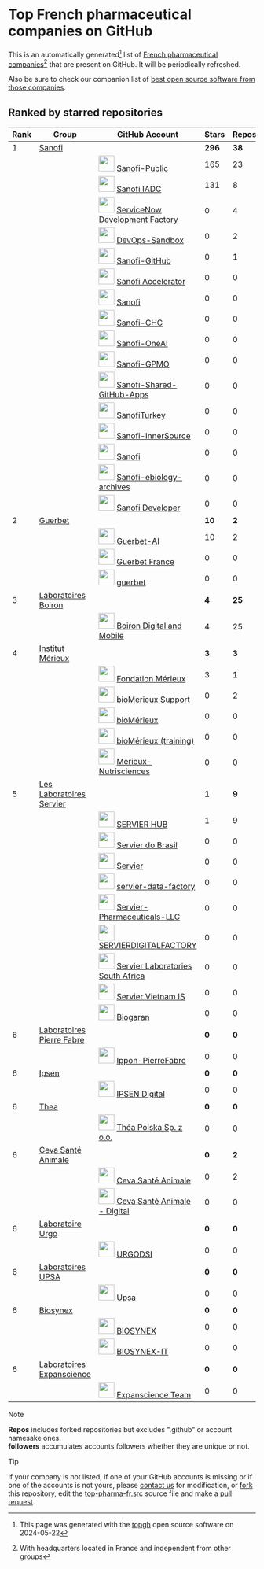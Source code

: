 <!--author="Hubert Tournier"-->
# Top French pharmaceutical companies on GitHub
This is an automatically generated[^1] list of [French pharmaceutical companies](https://fr.wikipedia.org/wiki/Cat%C3%A9gorie:Entreprise_pharmaceutique_ayant_son_si%C3%A8ge_en_France)[^2] that are present on GitHub. It will be periodically refreshed.

Also be sure to check our companion list of [best open source software from those companies](https://github.com/servierhub/top-opensource-pharma-fr).

## Ranked by starred repositories
|Rank|Group|GitHub Account|Stars|Repos|Followers|
|---|---|---|---|---|---|
|1|[Sanofi](https://en.wikipedia.org/wiki/Sanofi)||**296**|**38**|**1084**|
|||<img src="https://avatars.githubusercontent.com/u/94403953?s=200&v=4" width="32" height="32"> [Sanofi-Public](https://github.com/Sanofi-Public)|165|23|42|
|||<img src="https://avatars.githubusercontent.com/u/58861538?s=200&v=4" width="32" height="32"> [Sanofi IADC](https://github.com/Sanofi-IADC)|131|8|0|
|||<img src="https://avatars.githubusercontent.com/u/99833271?v=4" width="32" height="32"> [ServiceNow Development Factory](https://github.com/PS111761)|0|4|0|
|||<img src="https://avatars.githubusercontent.com/u/88442838?s=200&v=4" width="32" height="32"> [DevOps-Sandbox](https://github.com/Sanofi-ECCS-DevOps)|0|2|1|
|||<img src="https://avatars.githubusercontent.com/u/85884754?s=200&v=4" width="32" height="32"> [Sanofi-GitHub](https://github.com/Sanofi-GitHub)|0|1|1000|
|||<img src="https://avatars.githubusercontent.com/u/104775196?s=200&v=4" width="32" height="32"> [Sanofi Accelerator](https://github.com/Sanofi-Accelerator)|0|0|40|
|||<img src="https://avatars.githubusercontent.com/u/29756664?s=200&v=4" width="32" height="32"> [Sanofi](https://github.com/Sanofi)|0|0|0|
|||<img src="https://avatars.githubusercontent.com/u/129335053?s=200&v=4" width="32" height="32"> [Sanofi-CHC](https://github.com/Sanofi-CHC)|0|0|0|
|||<img src="https://avatars.githubusercontent.com/u/94390062?s=200&v=4" width="32" height="32"> [Sanofi-OneAI](https://github.com/Sanofi-OneAI)|0|0|0|
|||<img src="https://avatars.githubusercontent.com/u/98963777?s=200&v=4" width="32" height="32"> [Sanofi-GPMO](https://github.com/Sanofi-GPMO)|0|0|0|
|||<img src="https://avatars.githubusercontent.com/u/88348211?s=200&v=4" width="32" height="32"> [Sanofi-Shared-GitHub-Apps](https://github.com/Sanofi-Shared-GitHub-Apps)|0|0|0|
|||<img src="https://avatars.githubusercontent.com/u/96569803?s=200&v=4" width="32" height="32"> [SanofiTurkey](https://github.com/SanofiTurkey)|0|0|0|
|||<img src="https://avatars.githubusercontent.com/u/139772616?s=200&v=4" width="32" height="32"> [Sanofi-InnerSource](https://github.com/Sanofi-InnerSource)|0|0|0|
|||<img src="https://avatars.githubusercontent.com/u/72496947?s=200&v=4" width="32" height="32"> [Sanofi](https://github.com/inercya-sanofi)|0|0|0|
|||<img src="https://avatars.githubusercontent.com/u/149813593?s=200&v=4" width="32" height="32"> [Sanofi-ebiology-archives](https://github.com/Sanofi-ebiology-archives)|0|0|0|
|||<img src="https://avatars.githubusercontent.com/u/35725754?v=4" width="32" height="32"> [Sanofi Developer](https://github.com/SanofiDev)|0|0|1|
|2|[Guerbet](https://fr.wikipedia.org/wiki/Guerbet)||**10**|**2**|**1**|
|||<img src="https://avatars.githubusercontent.com/u/134269216?s=200&v=4" width="32" height="32"> [Guerbet-AI](https://github.com/Guerbet-AI)|10|2|0|
|||<img src="https://avatars.githubusercontent.com/u/96572150?s=200&v=4" width="32" height="32"> [Guerbet France](https://github.com/GuerbetFR)|0|0|1|
|||<img src="https://avatars.githubusercontent.com/u/50583109?s=200&v=4" width="32" height="32"> [guerbet](https://github.com/guerbet)|0|0|0|
|3|[Laboratoires Boiron](https://fr.wikipedia.org/wiki/Laboratoires_Boiron)||**4**|**25**|**1**|
|||<img src="https://avatars.githubusercontent.com/u/3865893?v=4" width="32" height="32"> [Boiron Digital and Mobile](https://github.com/Boiron)|4|25|1|
|4|[Institut Mérieux](https://fr.wikipedia.org/wiki/Institut_M%C3%A9rieux)||**3**|**3**|**47**|
|||<img src="https://avatars.githubusercontent.com/u/34449057?s=200&v=4" width="32" height="32"> [Fondation Mérieux](https://github.com/fondationmerieux)|3|1|2|
|||<img src="https://avatars.githubusercontent.com/u/93681055?v=4" width="32" height="32"> [bioMerieux Support](https://github.com/bmx-helpdesk)|0|2|0|
|||<img src="https://avatars.githubusercontent.com/u/71276137?s=200&v=4" width="32" height="32"> [bioMérieux](https://github.com/biomerieux)|0|0|44|
|||<img src="https://avatars.githubusercontent.com/u/83700282?s=200&v=4" width="32" height="32"> [bioMérieux (training)](https://github.com/biomerieux-training)|0|0|1|
|||<img src="https://avatars.githubusercontent.com/u/13526935?s=200&v=4" width="32" height="32"> [Merieux-Nutrisciences](https://github.com/Merieux-Nutrisciences)|0|0|0|
|5|[Les Laboratoires Servier](https://en.wikipedia.org/wiki/Laboratoires_Servier)||**1**|**9**|**6**|
|||<img src="https://avatars.githubusercontent.com/u/163363937?s=200&v=4" width="32" height="32"> [SERVIER HUB](https://github.com/servierhub)|1|9|2|
|||<img src="https://avatars.githubusercontent.com/u/88554853?s=200&v=4" width="32" height="32"> [Servier do Brasil](https://github.com/ServierDoBrasil)|0|0|4|
|||<img src="https://avatars.githubusercontent.com/u/71084417?s=200&v=4" width="32" height="32"> [Servier](https://github.com/servier-github)|0|0|0|
|||<img src="https://avatars.githubusercontent.com/u/77001237?s=200&v=4" width="32" height="32"> [servier-data-factory](https://github.com/servier-data-factory)|0|0|0|
|||<img src="https://avatars.githubusercontent.com/u/74382530?s=200&v=4" width="32" height="32"> [Servier-Pharmaceuticals-LLC](https://github.com/Servier-Pharmaceuticals-LLC)|0|0|0|
|||<img src="https://avatars.githubusercontent.com/u/90336610?v=4" width="32" height="32"> [SERVIERDIGITALFACTORY](https://github.com/SERVIERDIGITALFACTORY)|0|0|0|
|||<img src="https://avatars.githubusercontent.com/u/69671602?s=200&v=4" width="32" height="32"> [Servier Laboratories South Africa](https://github.com/Servier-Laboratories-South-Africa)|0|0|0|
|||<img src="https://avatars.githubusercontent.com/u/78061992?s=200&v=4" width="32" height="32"> [Servier Vietnam IS](https://github.com/servier-vn1-is)|0|0|0|
|||<img src="https://avatars.githubusercontent.com/u/16940165?v=4" width="32" height="32"> [Biogaran](https://github.com/Biogaran)|0|0|0|
|6|[Laboratoires Pierre Fabre](https://en.wikipedia.org/wiki/Laboratoires_Pierre_Fabre)||**0**|**0**|**0**|
|||<img src="https://avatars.githubusercontent.com/u/120199393?s=200&v=4" width="32" height="32"> [Ippon-PierreFabre](https://github.com/Ippon-PierreFabre)|0|0|0|
|6|[Ipsen](https://en.wikipedia.org/wiki/Ipsen)||**0**|**0**|**5**|
|||<img src="https://avatars.githubusercontent.com/u/69004682?s=200&v=4" width="32" height="32"> [IPSEN Digital](https://github.com/ipsen-digital)|0|0|5|
|6|[Thea](https://fr.wikipedia.org/wiki/Thea)||**0**|**0**|**0**|
|||<img src="https://avatars.githubusercontent.com/u/82087842?s=200&v=4" width="32" height="32"> [Théa Polska Sp. z o.o.](https://github.com/poland-theapharma-com)|0|0|0|
|6|[Ceva Santé Animale](https://en.wikipedia.org/wiki/Ceva_Sant%C3%A9_Animale)||**0**|**2**|**11**|
|||<img src="https://avatars.githubusercontent.com/u/98405212?s=200&v=4" width="32" height="32"> [Ceva Santé Animale](https://github.com/ceva-sante-animale)|0|2|11|
|||<img src="https://avatars.githubusercontent.com/u/135344323?s=200&v=4" width="32" height="32"> [Ceva Santé Animale - Digital](https://github.com/ceva-digital)|0|0|0|
|6|[Laboratoire Urgo](https://fr.wikipedia.org/wiki/Laboratoire_Urgo)||**0**|**0**|**0**|
|||<img src="https://avatars.githubusercontent.com/u/70626600?s=200&v=4" width="32" height="32"> [URGODSI](https://github.com/URGODSI)|0|0|0|
|6|[Laboratoires UPSA](https://fr.wikipedia.org/wiki/Union_de_pharmacologie_scientifique_appliqu%C3%A9e)||**0**|**0**|**0**|
|||<img src="https://avatars.githubusercontent.com/u/75382090?s=200&v=4" width="32" height="32"> [Upsa](https://github.com/github-application-upsa-ph-com)|0|0|0|
|6|[Biosynex](https://fr.wikipedia.org/wiki/Biosynex)||**0**|**0**|**0**|
|||<img src="https://avatars.githubusercontent.com/u/127034642?v=4" width="32" height="32"> [BIOSYNEX](https://github.com/BIOSYNEX)|0|0|0|
|||<img src="https://avatars.githubusercontent.com/u/126155060?s=200&v=4" width="32" height="32"> [BIOSYNEX-IT](https://github.com/BIOSYNEX-IT)|0|0|0|
|6|[Laboratoires Expanscience](https://fr.wikipedia.org/wiki/Laboratoires_Expanscience)||**0**|**0**|**0**|
|||<img src="https://avatars.githubusercontent.com/u/25684700?v=4" width="32" height="32"> [Expanscience Team](https://github.com/Laboratoires-Expanscience)|0|0|0|

> [!NOTE]
> **Repos** includes forked repositories but excludes ".github" or account namesake ones.<br>
> **followers** accumulates accounts followers whether they are unique or not.

> [!TIP]
> If your company is not listed, if one of your GitHub accounts is missing or if one of the accounts is not yours,
> please [contact us](https://github.com/servierhub/top-pharma-fr/discussions) for modification,
> or [fork](https://docs.github.com/en/pull-requests/collaborating-with-pull-requests/working-with-forks/about-forks) this repository,
> edit the [top-pharma-fr.src](https://github.com/servierhub/top-pharma-fr/blob/main/top-pharma-fr.src) source file
> and make a [pull request](https://docs.github.com/articles/about-pull-requests).

[^1]: This page was generated with the [topgh](https://github.com/HubTou/topgh) open source software on
2024-05-22
[^2]: With headquarters located in France and independent from other groups
